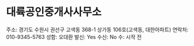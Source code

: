 # 대륙공인중개사사무소

주소: 경기도 수원시 권선구 고색동 368-1 상가동 106호(고색동, 대한아파트)
연락처: 010-9345-5763
성함: 오대환
발신: Yes
수신: No
수: 시작 전